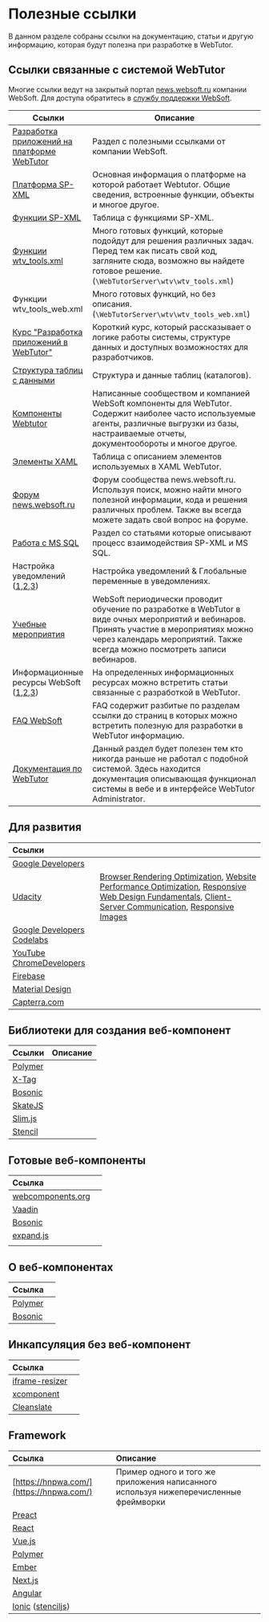 # Полезные ссылки

В данном разделе собраны ссылки на документацию, статьи и другую информацию, которая будут полезна при разработке в WebTutor.

## Ссылки связанные с системой WebTutor

Многие ссылки ведут на закрытый портал [news.websoft.ru](news.websoft.ru) компании WebSoft. Для доступа обратитесь в [службу поддержки WebSoft](http://websoft.ru/db/wb/root_id/support/doc.html).

| Ссылки | Описание |
| --- | --- |
| [Разработка приложений на платформе WebTutor](http://news.websoft.ru/view_doc.html?mode=doc&doc_id=5900009198344233392) | Раздел с полезными ссылками от компании WebSoft. |
| [Платформа SP-XML](http://docs.datex.ru/) | Основная информация о платформе на которой работает Webtutor. Общие сведения, встроенные функции, объекты и многое другое. |
| [Функции SP-XML](http://news.websoft.ru/view_doc.html?mode=catalogs&doc_id=5900009198344233396) | Таблица с функциями SP-XML. |
| [Функции wtv\_tools.xml](http://news.websoft.ru/view_doc.html?mode=doc_type&custom_web_template_id=6180275463021353212&doc_id=6181289497353023487) | Много готовых функций, которые подойдут для решения различных задач. Перед тем как писать свой код, загляните сюда, возможно вы найдете готовое решение. \(`\WebTutorServer\wtv\wtv_tools.xml`\) |
| Функции wtv\_tools\_web.xml | Много готовых функций, но без описания. \(`\WebTutorServer\wtv\wtv_tools_web.xml`\) |
| [Курс "Разработка приложений в WebTutor"](http://news_old.websoft.ru/akor/seminar1510/1/start.html) | Короткий курс, который рассказывает о логике работы системы, структуре данных и доступных возможностях для разработчиков. |
| [Структура таблиц с данными](http://news.websoft.ru/view_doc.html?mode=catalogs&doc_id=5900009198344233396) | Структура и данные таблиц \(каталогов\). |
| [Компоненты Webtutor](http://news.websoft.ru/view_doc.html?mode=components&doc_id=5900009198344233422) | Написанные сообществом и компанией WebSoft компоненты для WebTutor. Содержит наиболее часто используемые агенты, различные выгрузки из базы, настраиваемые отчеты, документообороты и многое другое. |
| [ Элементы XAML](http://news.websoft.ru/view_doc.html?mode=xaml&doc_id=5900009198344233411) | Таблица с описанием элементов используемых в XAML WebTutor. |
| [Форум news.websoft.ru](http://news.websoft.ru/view_doc.html?mode=doc&doc_id=5903427210833450968) | Форум сообщества news.websoft.ru. Используя поиск, можно найти много полезной информации, кода и решения различных проблем. Также вы всегда можете задать свой вопрос на форуме. |
| [Работа с MS SQL](http://news.websoft.ru/view_doc.html?mode=doc&doc_id=5900009198344233425) | Раздел со статьями которые описывают процесс взаимодействия SP-XML и MS SQL. |
| Настройка уведомлений \([1](http://news.websoft.ru/view_doc.html?mode=expert_answer&object_id=5900038394787345600),[2](http://news.websoft.ru/view_doc.html?mode=doc&doc_id=6164651282978799513),[3](http://news.websoft.ru/view_webhelp_body.html?doc_id=&object_id=5903426816642270367)\) | Настройка уведомлений & Глобальные переменные в уведомлениях. |
| [Учебные мероприятия](http://news.websoft.ru/view_doc.html?mode=educ&doc_id=6187701243150467937) | WebSoft периодически проводит обучение по разработке в WebTutor в виде очных мероприятий и вебинаров. Принять участие в мероприятиях можно через календарь мероприятий. Также всегда можно посмотреть записи вебинаров. |
| Информационные ресурсы WebSoft \([1](http://news.websoft.ru/view_doc.html?mode=social_blog&doc_id=5971966599214473404),[2](http://websoft-elearning.blogspot.ru/),[3](https://www.facebook.com/WebSoft-162434437160008/)\) | На определенных информационных ресурсах можно встретить статьи связанные с разработкой в WebTutor. |
| [FAQ WebSoft](http://news.websoft.ru/view_doc.html?mode=doc&doc_id=5900009198344233423) | FAQ содержит разбитые по разделам ссылки до страниц в которых можно встретить полезную для разработки в WebTutor информацию. |
| [Документация по WebTutor](http://news.websoft.ru/view_doc.html?mode=doc_type&object_id=5486421379493803019&doc_id=5900009198344233385&section_id=5903427210833450983) | Данный раздел будет полезен тем кто никогда раньше не работал с подобной системой. Здесь находится документация описывающая функционал системы в вебе и в интерфейсе WebTutor Administrator. |

## Для развития

| Ссылки |  |
| :--- | :--- |
| [Google Developers](https://developers.google.com/web/updates/2017/) |  |
| [Udacity](https://www.udacity.com/courses/web-development) | [Browser Rendering Optimization](https://www.udacity.com/course/browser-rendering-optimization--ud860), [Website Performance Optimization](https://www.udacity.com/course/website-performance-optimization--ud884), [Responsive Web Design Fundamentals](https://www.udacity.com/course/responsive-web-design-fundamentals--ud893), [Client-Server Communication](https://www.udacity.com/course/client-server-communication--ud897), [Responsive Images](https://www.udacity.com/course/responsive-images--ud882) |
| [Google Developers Codelabs](https://codelabs.developers.google.com/) |  |
| [YouTube ChromeDevelopers](https://www.youtube.com/user/ChromeDevelopers/videos) |  |
| [Firebase](https://firebase.google.com/) |  |
| [Material Design](https://material.io/) |  |
| [Capterra.com](http://www.capterra.com/learning-management-system-software/) |  |

## Библиотеки для создания веб-компонент

| Ссылки | Описание |
| :--- | :--- |
| [Polymer](https://www.polymer-project.org/) |  |
| [X-Tag](https://x-tag.github.io/) |  |
| [Bosonic](https://bosonic.github.io/) |  |
| [SkateJS](https://github.com/skatejs/skatejs) |  |
| [Slim.js](http://slimjs.com) |  |
| [Stencil](https://stenciljs.com) |  |

## Готовые веб-компоненты

| Ссылка |  |
| :--- | :--- |
| [webcomponents.org](https://www.webcomponents.org) |  |
| [Vaadin](https://vaadin.com/elements/browse) |  |
| [Bosonic](https://bosonic.github.io/elements/dialogs-modals.html) |  |
| [expand.js](https://expandjs.com/components) |  |
|  |  |

## О веб-компонентах

| Ссылка |  |
| :--- | :--- |
| [Polymer](https://www.polymer-project.org/) |  |
| [Bosonic](https://bosonic.github.io/index.html) |  |

## Инкапсуляция без веб-компонент

| Ссылка |  |
| :--- | :--- |
| [iframe-resizer](https://github.com/davidjbradshaw/iframe-resizer) |  |
| [xcomponent](https://github.com/krakenjs/xcomponent) |  |
| [Cleanslate](http://cleanslatecss.com/) |  |

## Framework

| Ссылка | Описание |
| :--- | :--- |
| [https://hnpwa.com/](https://hnpwa.com/) | Пример одного и того же приложения написанного используя нижеперечисленные фреймворки |
| [Preact](https://preactjs.com/) |  |
| [React](https://reactjs.org/) |  |
| [Vue.js](https://vuejs.org/) |  |
| [Polymer](/polymer-project.org) |  |
| [Ember](https://www.emberjs.com/) |  |
| [Next.js](https://learnnextjs.com/) |  |
| [Angular](https://angular.io/) |  |
| [Ionic](https://ionicframework.com/) \([stenciljs](https://stenciljs.com/)\) |  |



